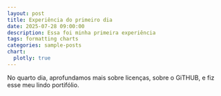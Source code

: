 ```yaml
---
layout: post
title: Experiência do primeiro dia
date: 2025-07-28 09:00:00
description: Essa foi minha primeira experiência
tags: formatting charts
categories: sample-posts
chart:
  plotly: true
---
```


No quarto dia, aprofundamos mais sobre licenças, sobre o GiTHUB, e fiz esse meu lindo portifólio.
